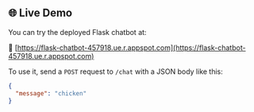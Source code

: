 ## 🌐 Live Demo

You can try the deployed Flask chatbot at:

🔗 [https://flask-chatbot-457918.ue.r.appspot.com](https://flask-chatbot-457918.ue.r.appspot.com)

To use it, send a `POST` request to `/chat` with a JSON body like this:

```json
{
  "message": "chicken"
}
